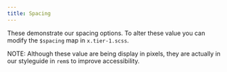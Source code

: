 ```yaml
---
title: Spacing
---
```

These demonstrate our spacing options. To alter these value you can modify the `$spacing` map in `x.tier-1.scss`.

NOTE: Although these value are being display in pixels, they are actually in our styleguide in `rem`s to improve accessibility.